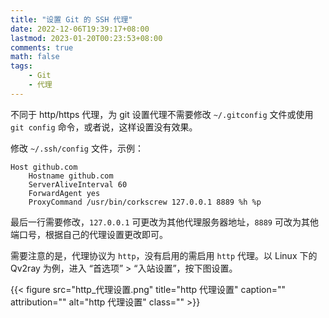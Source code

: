 ```yaml
---
title: "设置 Git 的 SSH 代理"
date: 2022-12-06T19:39:17+08:00
lastmod: 2023-01-20T00:23:53+08:00
comments: true
math: false
tags:
    - Git
    - 代理
---
```


不同于 http/https 代理，为 git 设置代理不需要修改 `~/.gitconfig` 文件或使用 `git config` 命令，或者说，这样设置没有效果。

<!--more-->

修改 `~/.ssh/config` 文件，示例：

```
Host github.com
    Hostname github.com
    ServerAliveInterval 60
    ForwardAgent yes
    ProxyCommand /usr/bin/corkscrew 127.0.0.1 8889 %h %p
```

最后一行需要修改，`127.0.0.1` 可更改为其他代理服务器地址，`8889` 可改为其他端口号，根据自己的代理设置更改即可。

需要注意的是，代理协议为 `http`，没有启用的需启用 `http` 代理。以 Linux 下的 Qv2ray 为例，进入 “首选项” \> “入站设置”，按下图设置。

{{< figure src="http_代理设置.png" title="http 代理设置" caption="" attribution="" alt="http 代理设置" class="" >}}
